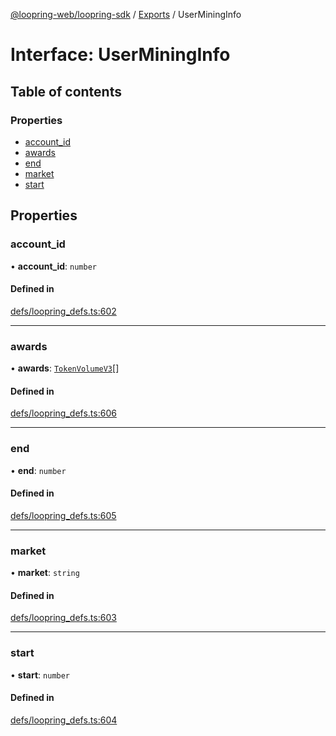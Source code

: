 [@loopring-web/loopring-sdk](../README.md) / [Exports](../modules.md) / UserMiningInfo

# Interface: UserMiningInfo

## Table of contents

### Properties

- [account\_id](UserMiningInfo.md#account_id)
- [awards](UserMiningInfo.md#awards)
- [end](UserMiningInfo.md#end)
- [market](UserMiningInfo.md#market)
- [start](UserMiningInfo.md#start)

## Properties

### account\_id

• **account\_id**: `number`

#### Defined in

[defs/loopring_defs.ts:602](https://github.com/Loopring/loopring_sdk/blob/300ee65/src/defs/loopring_defs.ts#L602)

___

### awards

• **awards**: [`TokenVolumeV3`](TokenVolumeV3.md)[]

#### Defined in

[defs/loopring_defs.ts:606](https://github.com/Loopring/loopring_sdk/blob/300ee65/src/defs/loopring_defs.ts#L606)

___

### end

• **end**: `number`

#### Defined in

[defs/loopring_defs.ts:605](https://github.com/Loopring/loopring_sdk/blob/300ee65/src/defs/loopring_defs.ts#L605)

___

### market

• **market**: `string`

#### Defined in

[defs/loopring_defs.ts:603](https://github.com/Loopring/loopring_sdk/blob/300ee65/src/defs/loopring_defs.ts#L603)

___

### start

• **start**: `number`

#### Defined in

[defs/loopring_defs.ts:604](https://github.com/Loopring/loopring_sdk/blob/300ee65/src/defs/loopring_defs.ts#L604)
